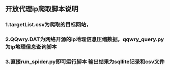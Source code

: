 ## 开放代理ip爬取脚本说明
### 1.targetList.csv为爬取的目标网站，
### 2.QQwry.DAT为网络开源的ip地理信息压缩数据，qqwry_query.py为ip地理信息查询脚本
### 3.直接run_spider.py即可运行脚本 输出结果为sqllite记录和csv文件
